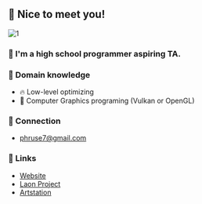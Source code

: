 ## 👋 Nice to meet you!
<img src="https://i.ibb.co/wsjZG0D/image.png" alt="1" border="0">

### 🥳 I'm a high school programmer aspiring TA.

### 📌 Domain knowledge
- 🔥 Low-level optimizing
- 🎨 Computer Graphics programing (Vulkan or OpenGL)

### 🤝 Connection
- phruse7@gmail.com

### 🔗 Links
- [Website](https://phruse.com)
- [Laon Project](https://laon.io)
- [Artstation](https://www.artstation.com/phruse)
